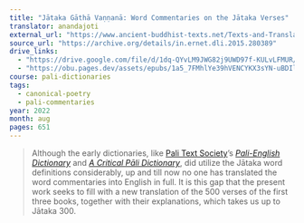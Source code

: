 ```yaml
---
title: "Jātaka Gāthā Vaṇṇanā: Word Commentaries on the Jātaka Verses"
translator: anandajoti
external_url: "https://www.ancient-buddhist-texts.net/Texts-and-Translations/Jatakagathavannana/index.htm"
source_url: "https://archive.org/details/in.ernet.dli.2015.280389"
drive_links:
  - "https://drive.google.com/file/d/1dq-QYvLM9JWG82j9UWD97f-KULvLFMUR/view?usp=drivesdk"
  - "https://obu.pages.dev/assets/epubs/1a5_7FMhlYe39hVENCYKX3sYN-uBDIlTx.epub"
course: pali-dictionaries
tags:
  - canonical-poetry
  - pali-commentaries
year: 2022
month: aug
pages: 651
---
```


> Although the early dictionaries, like [Pali Text Society](/publishers/pts)’s *[Pali-English Dictionary](/content/reference/ped)*
and [*A Critical Pāli Dictionary*](/content/reference/critical-pali-dictionary_pts), did utilize the Jātaka word definitions
considerably, up and till now no one has translated the word commentaries into
English in full. It is this gap that the present work seeks to fill with a new
translation of the 500 verses of the first three books, together with their
explanations, which takes us up to Jātaka 300.


